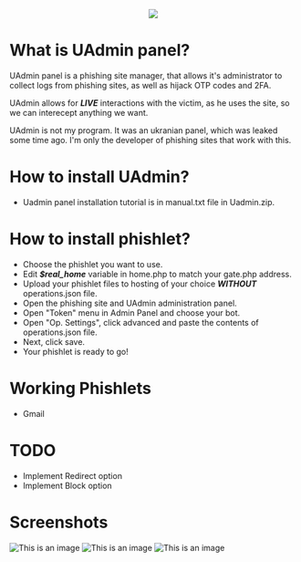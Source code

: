 <p align="center">
 <img src="https://i.imgur.com/F9dQisP.png"></img>
</p>



# What is UAdmin panel?
UAdmin panel is a phishing site manager, that allows it's administrator to collect logs from phishing sites, as well as hijack OTP codes and 2FA.

UAdmin allows for ***LIVE*** interactions with the victim, as he uses the site, so we can interecept anything we want.

UAdmin is not my program. It was an ukranian panel, which was leaked some time ago. I'm only the developer of phishing sites that work with this.

# How to install UAdmin?
* Uadmin panel installation tutorial is in manual.txt file in Uadmin.zip.


# How to install phishlet?
* Choose the phishlet you want to use.
* Edit ***$real_home*** variable in home.php to match your gate.php address.
* Upload your phishlet files to hosting of your choice ***WITHOUT*** operations.json file.
* Open the phishing site and UAdmin administration panel.
* Open "Token" menu in Admin Panel and choose your bot.
* Open "Op. Settings", click advanced and paste the contents of operations.json file.
* Next, click save.
* Your phishlet is ready to go!

# Working Phishlets
* Gmail


# TODO
* Implement Redirect option
* Implement Block option

# Screenshots
![This is an image](https://i.imgur.com/R4PX8G6.png)
![This is an image](https://i.imgur.com/0kr6NsM.png)
![This is an image](https://i.imgur.com/uVI6eta.png)
